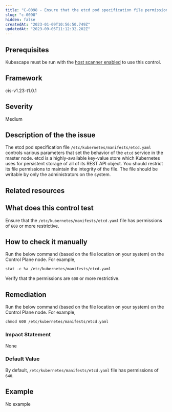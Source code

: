 ```yaml
---
title: "C-0098 - Ensure that the etcd pod specification file permissions are set to 600 or more restrictive"
slug: "c-0098"
hidden: false
createdAt: "2023-01-09T10:56:50.749Z"
updatedAt: "2023-09-05T11:12:32.202Z"
---
```

## Prerequisites
Kubescape must be run with the [host scanner enabled](../scanning.md#the-host-scanner) to use this control.
## Framework
cis-v1.23-t1.0.1
## Severity
Medium
## Description of the the issue
The etcd pod specification file `/etc/kubernetes/manifests/etcd.yaml` controls various parameters that set the behavior of the `etcd` service in the master node. etcd is a highly-available key-value store which Kubernetes uses for persistent storage of all of its REST API object. You should restrict its file permissions to maintain the integrity of the file. The file should be writable by only the administrators on the system.
## Related resources

## What does this control test
Ensure that the `/etc/kubernetes/manifests/etcd.yaml` file has permissions of `600` or more restrictive.
## How to check it manually
Run the below command (based on the file location on your system) on the Control Plane node. For example,

 
```
stat -c %a /etc/kubernetes/manifests/etcd.yaml

```
 Verify that the permissions are `600` or more restrictive.
## Remediation
Run the below command (based on the file location on your system) on the Control Plane node. For example,

 
```
chmod 600 /etc/kubernetes/manifests/etcd.yaml

```
### Impact Statement
None
### Default Value
By default, `/etc/kubernetes/manifests/etcd.yaml` file has permissions of `640`.
## Example
No example